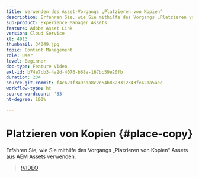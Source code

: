 ```yaml
---
title: Verwenden des Asset-Vorgangs „Platzieren von Kopien“
description: Erfahren Sie, wie Sie mithilfe des Vorgangs „Platzieren von Kopien“ Assets aus AEM Assets verwenden.
sub-product: Experience Manager Assets
feature: Adobe Asset Link
version: Cloud Service
kt: 4913
thumbnail: 34049.jpg
topic: Content Management
role: User
level: Beginner
doc-type: Feature Video
exl-id: b74e7cb3-4a2d-4076-b68a-167bc59e20fb
duration: 234
source-git-commit: f4c621f3a9caa8c2c64b8323312343fe421a5aee
workflow-type: ht
source-wordcount: '33'
ht-degree: 100%

---
```


# Platzieren von Kopien {#place-copy}

Erfahren Sie, wie Sie mithilfe des Vorgangs „Platzieren von Kopien“ Assets aus AEM Assets verwenden.

>[!VIDEO](https://video.tv.adobe.com/v/34049?quality=12&learn=on)
